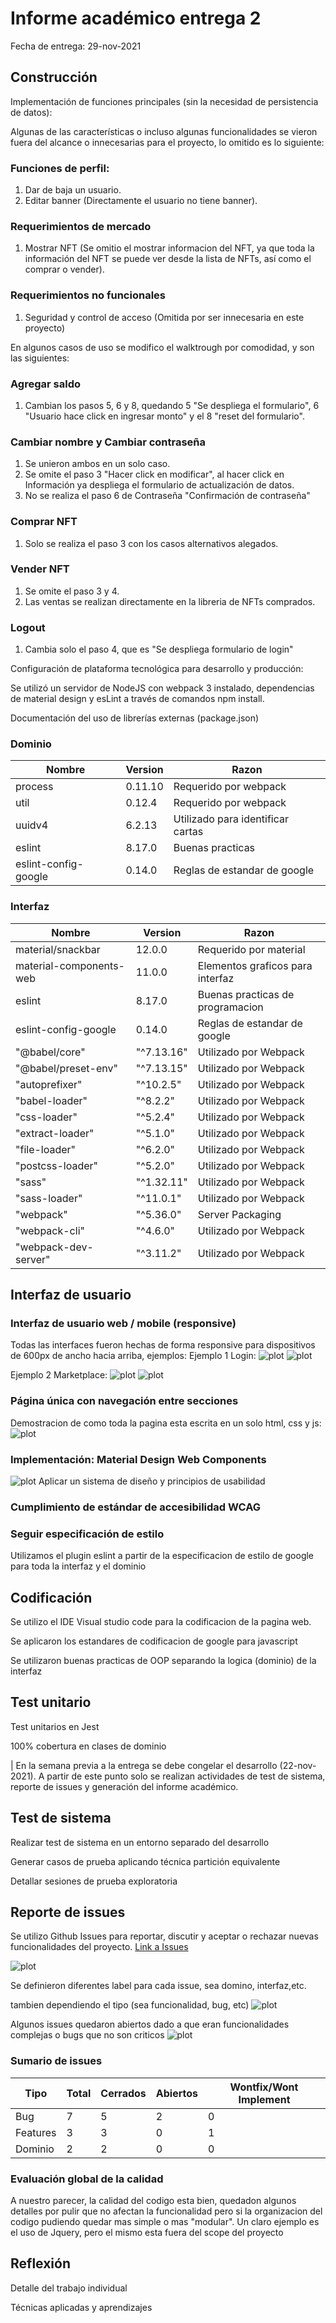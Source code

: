 # Informe académico entrega 2
Fecha de entrega: 29-nov-2021

## Construcción

Implementación de funciones principales (sin la necesidad de persistencia de datos):

Algunas de las características o incluso algunas funcionalidades se vieron fuera del alcance o innecesarias para el proyecto, lo omitido es lo siguiente:

### Funciones de perfil:
1. Dar de baja un usuario.
2. Editar banner (Directamente el usuario no tiene banner).

### Requerimientos de mercado
1. Mostrar NFT (Se omitio el mostrar informacion del NFT, ya que toda la información del NFT se puede ver desde la lista de NFTs, así como el comprar o vender).

### Requerimientos no funcionales
1. Seguridad y control de acceso (Omitida por ser innecesaria en este proyecto)

En algunos casos de uso se modifico el walktrough por comodidad, y son las siguientes:

### Agregar saldo
1. Cambian los pasos 5, 6 y 8, quedando 5 "Se despliega el formulario", 6 "Usuario hace click en ingresar monto" y el 8 "reset del formulario".

### Cambiar nombre y Cambiar contraseña
1. Se unieron ambos en un solo caso.
2. Se omite el paso 3 "Hacer click en modificar", al hacer click en Información ya despliega el formulario de actualización de datos.
3. No se realiza el paso 6 de Contraseña "Confirmación de contraseña"

### Comprar NFT
1. Solo se realiza el paso 3 con los casos alternativos alegados.

### Vender NFT
1. Se omite el paso 3 y 4.
2. Las ventas se realizan directamente en la libreria de NFTs comprados.

### Logout
1. Cambia solo el paso 4, que es "Se despliega formulario de login"

Configuración de plataforma tecnológica para desarrollo y producción:

Se utilizó un servidor de NodeJS con webpack 3 instalado, dependencias de material design y esLint a través de comandos npm install.

Documentación del uso de librerías externas (package.json)
### Dominio
|  Nombre |Version   |Razon   |
| ------------ | ------------ | ------------ |
| process | 0.11.10   | Requerido por webpack
| util| 0.12.4 |Requerido por webpack
|uuidv4| 6.2.13 | Utilizado para identificar cartas
|eslint| 8.17.0| Buenas practicas
|eslint-config-google| 0.14.0| Reglas de estandar de google

### Interfaz
|  Nombre |Version   |Razon   |
| ------------ | ------------ | ------------ |
| material/snackbar | 12.0.0  | Requerido por material
| material-components-web| 11.0.0 |Elementos graficos para interfaz 
|eslint | 8.17.0 | Buenas practicas de programacion
|eslint-config-google| 0.14.0| Reglas de estandar de google
"@babel/core"| "^7.13.16"| Utilizado por Webpack
"@babel/preset-env"| "^7.13.15"| Utilizado por Webpack
"autoprefixer"| "^10.2.5"| Utilizado por Webpack
"babel-loader"| "^8.2.2"| Utilizado por Webpack
"css-loader"| "^5.2.4"| Utilizado por Webpack
"extract-loader"| "^5.1.0"| Utilizado por Webpack
"file-loader"| "^6.2.0"| Utilizado por Webpack
"postcss-loader"| "^5.2.0"| Utilizado por Webpack
"sass"| "^1.32.11"| Utilizado por Webpack
"sass-loader"| "^11.0.1"| Utilizado por Webpack
"webpack"| "^5.36.0"| Server Packaging
"webpack-cli"| "^4.6.0"| Utilizado por Webpack
"webpack-dev-server"| "^3.11.2"| Utilizado por Webpack
       

## Interfaz de usuario

### Interfaz de usuario web / mobile (responsive)
Todas las interfaces fueron hechas de forma responsive para dispositivos de 600px de ancho hacia arriba, ejemplos:
Ejemplo 1 Login:
![plot](./imagenes/NFT%20Login.png)
![plot](./imagenes/NFT%20Login%20chico.png)

Ejemplo 2 Marketplace:
![plot](./imagenes/NFT%20Marketplace.png)
![plot](./imagenes/NFT%20Marketplace%20chico.png)


### Página única con navegación entre secciones
Demostracion de como toda la pagina esta escrita en un solo html, css y js:
![plot](./imagenes/Pantallas.gif)

### Implementación: Material Design Web Components
![plot](./imagenes/ejemplos%20material.png)
Aplicar un sistema de diseño y principios de usabilidad

### Cumplimiento de estándar de accesibilidad WCAG

### Seguir especificación de estilo
Utilizamos el plugin eslint a partir de la especificacion de estilo de google para toda la interfaz y el dominio

## Codificación
Se utilizo el IDE Visual studio code para la codificacion de la pagina web.

Se aplicaron los estandares de codificacion de google para javascript

Se utilizaron buenas practicas de OOP separando la logica (dominio) de la interfaz

## Test unitario

Test unitarios en Jest

100% cobertura en clases de dominio


| En la semana previa a la entrega se debe congelar el desarrollo (22-nov-2021).
A partir de este punto solo se realizan actividades de test de sistema, reporte de issues y generación del informe académico.

## Test de sistema

Realizar test de sistema en un entorno separado del desarrollo

Generar casos de prueba aplicando técnica partición equivalente

Detallar sesiones de prueba exploratoria

## Reporte de issues

Se utilizo Github Issues para reportar, discutir y aceptar o rechazar nuevas funcionalidades del proyecto. [Link a Issues]( https://github.com/ORTFIS2022/obligatorio-Bonifacino-Cadenas-Caetano/issues?q=is%3Aissue)

![plot](./imagenes/issues1.png)

Se definieron diferentes label para cada issue, sea domino, interfaz,etc. 

tambien dependiendo el tipo (sea funcionalidad, bug, etc)
![plot](./imagenes/issues2.png)


Algunos issues quedaron abiertos dado a que eran funcionalidades complejas o bugs que no son criticos
![plot](./imagenes/issues3.png)


### Sumario de issues

|  Tipo |Total   |Cerrados   | Abiertos | Wontfix/Wont Implement
| ------------ | ------------ | ------------ | ------------ | ------------ |
| Bug | 7   | 5 | 2 | 0
|Features| 3| 3| 0 | 1
| Dominio | 2 | 2 |0 |0


### Evaluación global de la calidad
A nuestro parecer, la calidad del codigo esta bien, quedadon algunos detalles por pulir que no afectan la funcionalidad pero si la organizacion del codigo pudiendo quedar mas simple o mas "modular".
Un claro ejemplo es el uso de Jquery, pero el mismo esta fuera del scope del proyecto



## Reflexión

Detalle del trabajo individual

Técnicas aplicadas y aprendizajes
